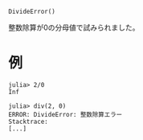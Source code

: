 ```
DivideError()
```

整数除算が0の分母値で試みられました。

# 例

```jldoctest
julia> 2/0
Inf

julia> div(2, 0)
ERROR: DivideError: 整数除算エラー
Stacktrace:
[...]
```
